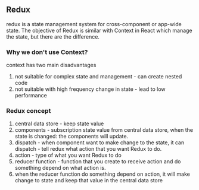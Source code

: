 ## Redux
redux is a state management system for cross-component or app-wide state.
The objective of Redux is similar with Context in React which manage the state, but there are the difference.

### Why we don't use Context?
context has two main disadvantages
1. not suitable for complex state and management - can create nested code
2. not suitable with high frequency change in state - lead to low performance

### Redux concept
1. central data store - keep state value
2. components - subscription state value from central data store, when the state is changed: the components will update.
3. dispatch - when component want to make change to the state, it can dispatch - tell redux what action that you want Redux to do.
4. action - type of what you want Redux to do
5. reducer function - function that you create to receive action and do something depend on what action is. 
6. when the reducer function do something depend on action, it will make change to state and keep that value in the central data store